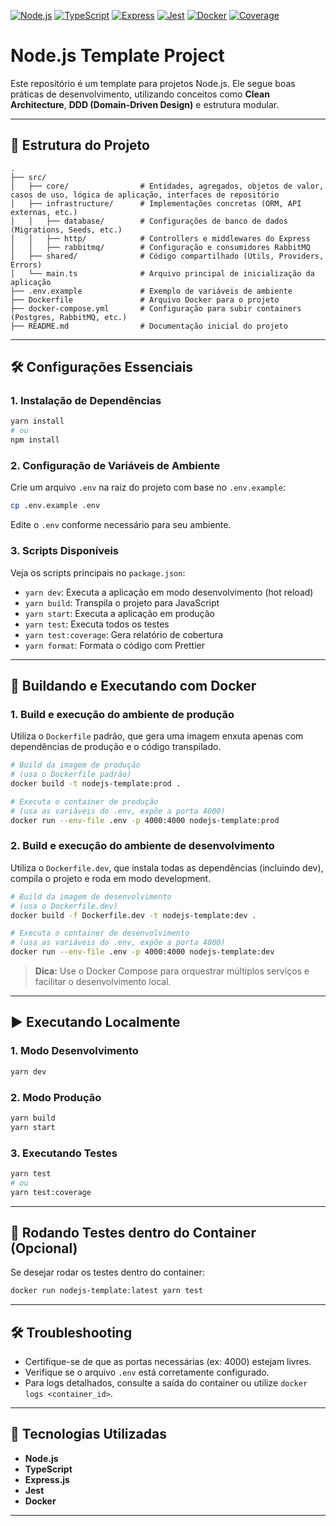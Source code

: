 [![Node.js](https://img.shields.io/badge/Node.js-20.x-green?logo=node.js)](https://nodejs.org/)
[![TypeScript](https://img.shields.io/badge/TypeScript-5.x-blue?logo=typescript)](https://www.typescriptlang.org/)
[![Express](https://img.shields.io/badge/Express-4.x-lightgrey?logo=express)](https://expressjs.com/)
[![Jest](https://img.shields.io/badge/Jest-29.x-brightgreen?logo=jest)](https://jestjs.io/)
[![Docker](https://img.shields.io/badge/Docker-ready-blue?logo=docker)](https://www.docker.com/)
[![Coverage](https://img.shields.io/endpoint?url=https://raw.githubusercontent.com/omarcosdn/nodejs-template/coverage-report/coverage-summary.json&label=coverage&query=$.total.lines.pct)](https://github.com/omarcosdn/nodejs-template/tree/coverage-report)

# Node.js Template Project

Este repositório é um template para projetos Node.js. Ele segue boas práticas de desenvolvimento, utilizando conceitos como **Clean Architecture**, **DDD (Domain-Driven Design)** e estrutura modular.

---

## 🌳 Estrutura do Projeto

```plaintext
.
├── src/
│   ├── core/                # Entidades, agregados, objetos de valor, casos de uso, lógica de aplicação, interfaces de repositório
│   ├── infrastructure/      # Implementações concretas (ORM, API externas, etc.)
│   │   ├── database/        # Configurações de banco de dados (Migrations, Seeds, etc.)
│   │   ├── http/            # Controllers e middlewares do Express
│   │   ├── rabbitmq/        # Configuração e consumidores RabbitMQ
│   ├── shared/              # Código compartilhado (Utils, Providers, Errors)
│   └── main.ts              # Arquivo principal de inicialização da aplicação
├── .env.example             # Exemplo de variáveis de ambiente
├── Dockerfile               # Arquivo Docker para o projeto
├── docker-compose.yml       # Configuração para subir containers (Postgres, RabbitMQ, etc.)
├── README.md                # Documentação inicial do projeto
```

---

## 🛠️ Configurações Essenciais

### 1. **Instalação de Dependências**

```bash
yarn install
# ou
npm install
```

### 2. **Configuração de Variáveis de Ambiente**

Crie um arquivo `.env` na raiz do projeto com base no `.env.example`:

```bash
cp .env.example .env
```

Edite o `.env` conforme necessário para seu ambiente.

### 3. **Scripts Disponíveis**

Veja os scripts principais no `package.json`:

- `yarn dev`: Executa a aplicação em modo desenvolvimento (hot reload)
- `yarn build`: Transpila o projeto para JavaScript
- `yarn start`: Executa a aplicação em produção
- `yarn test`: Executa todos os testes
- `yarn test:coverage`: Gera relatório de cobertura
- `yarn format`: Formata o código com Prettier

---

## 🐳 Buildando e Executando com Docker

### 1. **Build e execução do ambiente de produção**

Utiliza o `Dockerfile` padrão, que gera uma imagem enxuta apenas com dependências de produção e o código transpilado.

```bash
# Build da imagem de produção
# (usa o Dockerfile padrão)
docker build -t nodejs-template:prod .

# Executa o container de produção
# (usa as variáveis do .env, expõe a porta 4000)
docker run --env-file .env -p 4000:4000 nodejs-template:prod
```

### 2. **Build e execução do ambiente de desenvolvimento**

Utiliza o `Dockerfile.dev`, que instala todas as dependências (incluindo dev), compila o projeto e roda em modo development.

```bash
# Build da imagem de desenvolvimento
# (usa o Dockerfile.dev)
docker build -f Dockerfile.dev -t nodejs-template:dev .

# Executa o container de desenvolvimento
# (usa as variáveis do .env, expõe a porta 4000)
docker run --env-file .env -p 4000:4000 nodejs-template:dev
```

> **Dica:** Use o Docker Compose para orquestrar múltiplos serviços e facilitar o desenvolvimento local.

---

## ▶️ Executando Localmente

### 1. **Modo Desenvolvimento**

```bash
yarn dev
```

### 2. **Modo Produção**

```bash
yarn build
yarn start
```

### 3. **Executando Testes**

```bash
yarn test
# ou
yarn test:coverage
```

---

## 🧪 Rodando Testes dentro do Container (Opcional)

Se desejar rodar os testes dentro do container:

```bash
docker run nodejs-template:latest yarn test
```

---

## 🛠️ Troubleshooting

- Certifique-se de que as portas necessárias (ex: 4000) estejam livres.
- Verifique se o arquivo `.env` está corretamente configurado.
- Para logs detalhados, consulte a saída do container ou utilize `docker logs <container_id>`.

---

## 🔧 Tecnologias Utilizadas

- **Node.js**
- **TypeScript**
- **Express.js**
- **Jest**
- **Docker**

---
